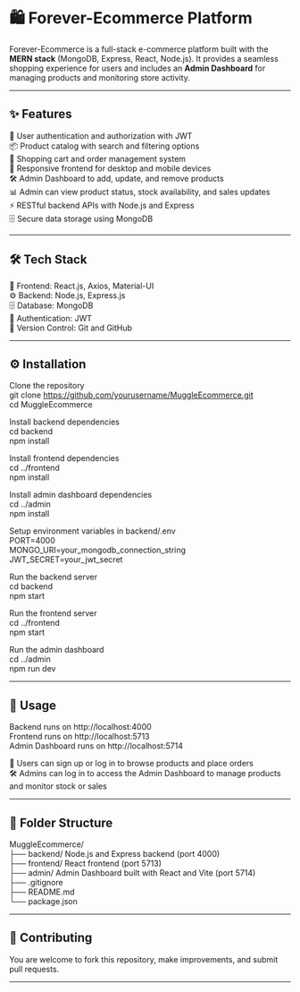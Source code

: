 # 🛍️ Forever-Ecommerce Platform

Forever-Ecommerce is a full-stack e-commerce platform built with the **MERN stack** (MongoDB, Express, React, Node.js). It provides a seamless shopping experience for users and includes an **Admin Dashboard** for managing products and monitoring store activity.

---

## ✨ Features

🔐 User authentication and authorization with JWT  
📦 Product catalog with search and filtering options  
🛒 Shopping cart and order management system  
📱 Responsive frontend for desktop and mobile devices  
🛠️ Admin Dashboard to add, update, and remove products  
📊 Admin can view product status, stock availability, and sales updates  
⚡ RESTful backend APIs with Node.js and Express  
🗄️ Secure data storage using MongoDB  

---

## 🛠️ Tech Stack

🎨 Frontend: React.js, Axios, Material-UI  
⚙️ Backend: Node.js, Express.js  
🗄️ Database: MongoDB  
🔑 Authentication: JWT  
📂 Version Control: Git and GitHub  

---

## ⚙️ Installation

Clone the repository  
git clone https://github.com/yourusername/MuggleEcommerce.git  
cd MuggleEcommerce  

Install backend dependencies  
cd backend  
npm install  

Install frontend dependencies  
cd ../frontend  
npm install  

Install admin dashboard dependencies  
cd ../admin  
npm install  

Setup environment variables in backend/.env  
PORT=4000  
MONGO_URI=your_mongodb_connection_string  
JWT_SECRET=your_jwt_secret  

Run the backend server  
cd backend  
npm start  

Run the frontend server  
cd ../frontend  
npm start  

Run the admin dashboard  
cd ../admin  
npm run dev  

---

## 🚀 Usage

Backend runs on http://localhost:4000  
Frontend runs on http://localhost:5713  
Admin Dashboard runs on http://localhost:5714  

👤 Users can sign up or log in to browse products and place orders  
🛠️ Admins can log in to access the Admin Dashboard to manage products and monitor stock or sales  

---

## 📂 Folder Structure

MuggleEcommerce/  
├── backend/       Node.js and Express backend (port 4000)  
├── frontend/      React frontend (port 5713)  
├── admin/         Admin Dashboard built with React and Vite (port 5714)  
├── .gitignore  
├── README.md  
└── package.json  

---

## 🤝 Contributing

You are welcome to fork this repository, make improvements, and submit pull requests.

---



